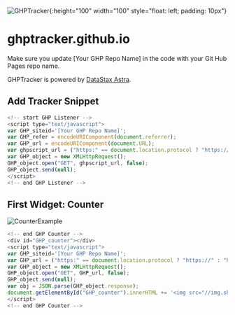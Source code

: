 ![GHPTracker](https://avatars.githubusercontent.com/u/78993645?s=200&v=4){:height="100" width="100" style="float: left; padding: 10px"}

# ghptracker.github.io

Make sure you update [Your GHP Repo Name] in the code with your Git Hub Pages repo name.

GHPTracker is powered by [DataStax Astra](https://astra.datastax.com).

## Add Tracker Snippet
```js
<!-- start GHP Listener -->
<script type="text/javascript">
var GHP_siteid='[Your GHP Repo Name]'; 
var GHP_refer = encodeURIComponent(document.referrer);
var GHP_url = encodeURIComponent(document.URL);
var ghpscript_url = ("https:" == document.location.protocol ? "https://" : "http://") + "ghptracker.site/track/" + "?siteid=" + GHP_siteid + "&refer=" + GHP_refer + "&url=" + GHP_url;
var GHP_object = new XMLHttpRequest();
GHP_object.open("GET", ghpscript_url, false);
GHP_object.send(null);
</script>
<!-- end GHP Listener -->
```
## First Widget: Counter
![CounterExample](https://img.shields.io/badge/views-870-blue)
```js
<!-- end GHP Counter -->
<div id="GHP_counter"></div>
<script type="text/javascript">
var GHP_siteid='[Your GHP Repo Name]';
var GHP_url = ("https:" == document.location.protocol ? "https://" : "http://") + "ghptracker.site/counter/?siteid=" + GHP_siteid;
var GHP_object = new XMLHttpRequest();
GHP_object.open("GET", GHP_url, false);
GHP_object.send(null);
var obj = JSON.parse(GHP_object.response);
document.getElementById("GHP_counter").innerHTML += '<img src="//img.shields.io/badge/views-' + obj.counter.value + '-blue">';
</script>
<!-- end GHP Counter -->
```
